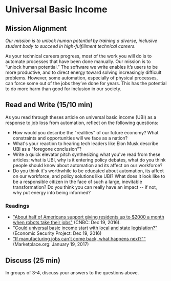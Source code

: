 # Universal Basic Income

## Mission Alignment

*Our mission is to unlock human potential by training a diverse, inclusive student body to succeed in high-fulfillment technical careers.*

As your technical careers progress, most of the work you will do is to automate processes that have been done manually. Our mission is to “unlock human potential.” The software we write enables it’s users to be more productive, and to direct energy toward solving increasingly difficult problems. However, some automation, especially of physical processes, can force some out of the jobs they’ve done for years. This has the potential to do more harm than good for inclusion in our society.


## Read and Write (15/10 min)

As you read through theses article on universal basic income (UBI) as a response to job loss from automation, reflect on the following questions:

*   How would you describe the "realities" of our future economy? What constraints and opportunities will we face as a nation?
*   What's your reaction to hearing tech leaders like Elon Musk describe UBI as a "foregone conclusion"?
*   Write a quick elevator pitch synthesizing what you've read from these articles: what is UBI, why is it entering policy debates, what do you think people should know about automation and its affect on our workforce?
*   Do you think it's worthwhile to be educated about automation, its affect on our workforce, and policy solutions like UBI? What does it look like to be a responsible citizen in the face of such a large, inevitable transformation? Do you think you can really have an impact -- if not, why put energy into being informed?


### Readings

*   ["About half of Americans support giving residents up to $2000 a month when robots take their jobs"](http://www.cnbc.com/2016/12/19/about-half-of-americans-support-giving-residents-up-to-2000-a-month-when-robots-take-our-jobs.html) (CNBC: Dec 19, 2016).
*   ["Could universal basic income start with local and state legislation?"](https://medium.com/economicsecproj/could-universal-basic-income-start-with-local-and-state-legislation-5a3b60abd914#.75gotsomm) (Economic Security Project: Dec 19, 2016)
*   ["If manufacturing jobs can't come back, what happens next?""](http://www.marketplace.org/2017/01/19/elections/big-promise/future-erie-will-jobs-come-back) (Marketplace.org: January 19, 2017)


## Discuss (25 min)
In groups of 3-4, discuss your answers to the questions above.
